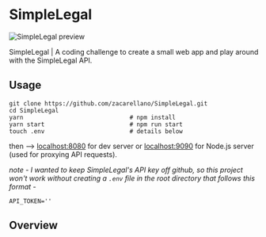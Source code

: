 # SimpleLegal

![SimpleLegal preview](https://raw.githubusercontent.com/zacarellano/SimpleLegal/master/dist/assets/other/SimpleLegal_preview.png)

SimpleLegal | A coding challenge to create a small web app and play around with the SimpleLegal API.


## Usage
```
git clone https://github.com/zacarellano/SimpleLegal.git
cd SimpleLegal
yarn                              # npm install
yarn start                        # npm run start
touch .env                        # details below
```
then --> [localhost:8080](http://localhost:8080) for dev server or [localhost:9090](http://localhost:9090) for Node.js server (used for proxying API requests).

*note - I wanted to keep SimpleLegal's API key off github, so this project won't work without creating a `.env` file in the root directory that follows this format -*
```
API_TOKEN=''
```

## Overview
